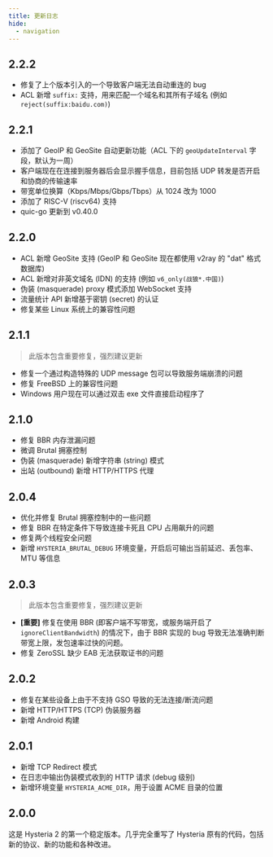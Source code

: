 ```yaml
---
title: 更新日志
hide:
  - navigation
---
```


## 2.2.2

- 修复了上个版本引入的一个导致客户端无法自动重连的 bug
- ACL 新增 `suffix:` 支持，用来匹配一个域名和其所有子域名 (例如 `reject(suffix:baidu.com)`)

## 2.2.1

- 添加了 GeoIP 和 GeoSite 自动更新功能（ACL 下的 `geoUpdateInterval` 字段，默认为一周）
- 客户端现在在连接到服务器后会显示握手信息，目前包括 UDP 转发是否开启和协商的传输速率
- 带宽单位换算（Kbps/Mbps/Gbps/Tbps）从 1024 改为 1000
- 添加了 RISC-V (riscv64) 支持
- quic-go 更新到 v0.40.0

## 2.2.0

- ACL 新增 GeoSite 支持 (GeoIP 和 GeoSite 现在都使用 v2ray 的 "dat" 格式数据库)
- ACL 新增对非英文域名 (IDN) 的支持 (例如 `v6_only(战狼*.中国)`)
- 伪装 (masquerade) proxy 模式添加 WebSocket 支持
- 流量统计 API 新增基于密钥 (secret) 的认证
- 修复某些 Linux 系统上的兼容性问题

## 2.1.1

> 此版本包含重要修复，强烈建议更新

- 修复一个通过构造特殊的 UDP message 包可以导致服务端崩溃的问题
- 修复 FreeBSD 上的兼容性问题
- Windows 用户现在可以通过双击 exe 文件直接启动程序了

## 2.1.0

- 修复 BBR 内存泄漏问题
- 微调 Brutal 拥塞控制
- 伪装 (masquerade) 新增字符串 (string) 模式
- 出站 (outbound) 新增 HTTP/HTTPS 代理

## 2.0.4

- 优化并修复 Brutal 拥塞控制中的一些问题
- 修复 BBR 在特定条件下导致连接卡死且 CPU 占用飙升的问题
- 修复两个线程安全问题
- 新增 `HYSTERIA_BRUTAL_DEBUG` 环境变量，开启后可输出当前延迟、丢包率、MTU 等信息

## 2.0.3

> 此版本包含重要修复，强烈建议更新

- **[重要]** 修复在使用 BBR (即客户端不写带宽，或服务端开启了 `ignoreClientBandwidth`) 的情况下，由于 BBR 实现的 bug 导致无法准确判断带宽上限，发包速率过快的问题。
- 修复 ZeroSSL 缺少 EAB 无法获取证书的问题

## 2.0.2

- 修复在某些设备上由于不支持 GSO 导致的无法连接/断流问题
- 新增 HTTP/HTTPS (TCP) 伪装服务器
- 新增 Android 构建

## 2.0.1

- 新增 TCP Redirect 模式
- 在日志中输出伪装模式收到的 HTTP 请求 (debug 级别)
- 新增环境变量 `HYSTERIA_ACME_DIR`，用于设置 ACME 目录的位置

## 2.0.0

这是 Hysteria 2 的第一个稳定版本。几乎完全重写了 Hysteria 原有的代码，包括新的协议、新的功能和各种改进。
